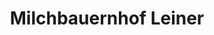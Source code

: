 ---
title: "Milchbauernhof Leiner"
url: /sankt-ruprecht-an-der-raab/milchbauernhof-leiner/
shop: Hofladen
---